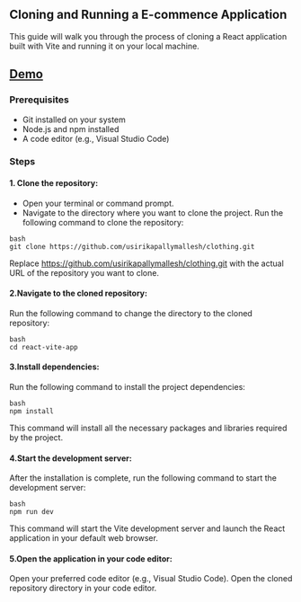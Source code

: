 ## Cloning and Running a E-commence  Application
This guide will walk you through the process of cloning a React application built with Vite and running it on your local machine.

## [Demo](https://clothing-fetu0999f-malleshs-projects-5e2a1c5a.vercel.app/)

### Prerequisites
- Git installed on your system
- Node.js and npm installed
- A code editor (e.g., Visual Studio Code)
### Steps
#### 1. Clone the repository:
- Open your terminal or command prompt.
- Navigate to the directory where you want to clone the project.
Run the following command to clone the repository:

```
bash
git clone https://github.com/usirikapallymallesh/clothing.git
 ```

Replace https://github.com/usirikapallymallesh/clothing.git with the actual URL of the repository you want to clone.
#### 2.Navigate to the cloned repository:
Run the following command to change the directory to the cloned repository:

```
bash
cd react-vite-app
```


#### 3.Install dependencies:
Run the following command to install the project dependencies:

```
bash
npm install
```
This command will install all the necessary packages and libraries required by the project.
#### 4.Start the development server:
After the installation is complete, run the following command to start the development server:

```
bash
npm run dev
```


This command will start the Vite development server and launch the React application in your default web browser.
#### 5.Open the application in your code editor:
Open your preferred code editor (e.g., Visual Studio Code).
Open the cloned repository directory in your code editor.
